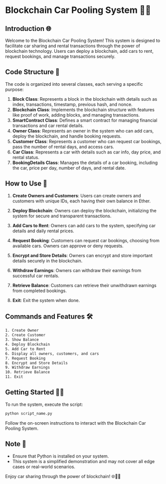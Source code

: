 # Blockchain Car Pooling System 🚗🔗

## Introduction 🌐

Welcome to the Blockchain Car Pooling System! This system is designed to facilitate car sharing and rental transactions through the power of blockchain technology. Users can deploy a blockchain, add cars to rent, request bookings, and manage transactions securely.

## Code Structure 🧱

The code is organized into several classes, each serving a specific purpose:

1. **Block Class**: Represents a block in the blockchain with details such as index, transactions, timestamp, previous hash, and nonce.
2. **Blockchain Class**: Implements the blockchain structure with features like proof of work, adding blocks, and managing transactions.
3. **SmartContract Class**: Defines a smart contract for managing financial transactions and car rental details.
4. **Owner Class**: Represents an owner in the system who can add cars, deploy the blockchain, and handle booking requests.
5. **Customer Class**: Represents a customer who can request car bookings, pass the number of rental days, and access cars.
6. **Car Class**: Represents a car with details such as car info, day price, and rental status.
7. **BookingDetails Class**: Manages the details of a car booking, including the car, price per day, number of days, and rental date.

## How to Use 🚀

1. **Create Owners and Customers**: Users can create owners and customers with unique IDs, each having their own balance in Ether.

2. **Deploy Blockchain**: Owners can deploy the blockchain, initializing the system for secure and transparent transactions.

3. **Add Cars to Rent**: Owners can add cars to the system, specifying car details and daily rental prices.

4. **Request Booking**: Customers can request car bookings, choosing from available cars. Owners can approve or deny requests.

5. **Encrypt and Store Details**: Owners can encrypt and store important details securely in the blockchain.

6. **Withdraw Earnings**: Owners can withdraw their earnings from successful car rentals.

7. **Retrieve Balance**: Customers can retrieve their unwithdrawn earnings from completed bookings.

8. **Exit**: Exit the system when done.

## Commands and Features 🛠️

```bash
1. Create Owner
2. Create Customer
3. Show Balance
4. Deploy Blockchain
5. Add Car to Rent
6. Display all owners, customers, and cars
7. Request Booking
8. Encrypt and Store Details
9. Withdraw Earnings
10. Retrieve Balance
11. Exit
```

## Getting Started 🚗💼

To run the system, execute the script:

```bash
python script_name.py
```

Follow the on-screen instructions to interact with the Blockchain Car Pooling System.

## Note 📝

- Ensure that Python is installed on your system.
- This system is a simplified demonstration and may not cover all edge cases or real-world scenarios.

Enjoy car sharing through the power of blockchain! 🌐🚗🔐